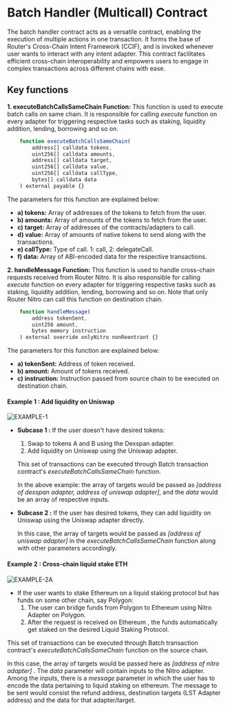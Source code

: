 
# Batch Handler (Multicall) Contract

The batch handler contract acts as a versatile contract, enabling the execution of multiple actions in one transaction. It forms the base of Router's Cross-Chain Intent Framework (CCIF), and is invoked whenever user wants to interact with any intent adapter. This contract facilitates efficient cross-chain interoperability and empowers users to engage in complex transactions across different chains with ease.

## Key functions

**1. executeBatchCallsSameChain Function:** This function is used to execute batch calls on same chain. It is responsible for calling *execute* function on every adapter for triggering respective tasks such as staking, liquidity addition, lending, borrowing and so on. 

```javascript
    function executeBatchCallsSameChain(
        address[] calldata tokens,
        uint256[] calldata amounts,
        address[] calldata target,
        uint256[] calldata value,
        uint256[] calldata callType,
        bytes[] calldata data
    ) external payable {}
```
The parameters for this function are explained below:

- **a) tokens:** Array of addresses of the tokens to fetch from the user.
- **b) amounts:** Array of amounts of the tokens to fetch from the user.
- **c) target:** Array of addresses of the contracts/adapters to call.
- **d) value:** Array of amounts of native tokens to send along with the transactions.
- **e) callType:** Type of call. 1: call, 2: delegateCall.
- **f) data:** Array of ABI-encoded data for the respective transactions.

**2. handleMessage Function:** This function is used to handle cross-chain requests received from Router Nitro. It is also responsible for calling *execute* function on every adapter for triggering respective tasks such as staking, liquidity addition, lending, borrowing and so on. Note that only Router Nitro can call this function on destination chain.

```javascript
    function handleMessage(
        address tokenSent,
        uint256 amount,
        bytes memory instruction
    ) external override onlyNitro nonReentrant {}
```

The parameters for this function are explained below:

- **a) tokenSent:** Address of token received.
- **b) amount:** Amount of tokens received.
- **c) instruction:** Instruction passed from source chain to be executed on destination chain.

#### Example 1 : Add liquidity on Uniswap

![EXAMPLE-1](https://raw.githubusercontent.com/router-protocol/intents-adapter-docs/feat/first-draft/assets/EXAMPLE_1.png)

- **Subcase 1 :** If the user doesn't have desired tokens:
    1. Swap to tokens A and B using the Dexspan adapter.
    2. Add liquidity on Uniswap using the Uniswap adapter. 

    This set of transactions can be executed through Batch transaction contract's *executeBatchCallsSameChain* function. 

    In the above example: the array of targets would be passed as *[address of dexspan adapter, address of uniswap adapter]*, and the *data* would be an array of respective inputs.


- **Subcase 2 :** If the user has desired tokens, they can add   liquidity on Uniswap using the Uniswap adapter directly. 

    In this case, the array of targets would be passed as *[address of uniswap adapter]* in the *executeBatchCallsSameChain* function along with other parameters accordingly.

#### Example 2 : Cross-chain liquid stake ETH

![EXAMPLE-2A](https://raw.githubusercontent.com/router-protocol/intents-adapter-docs/feat/first-draft/assets/EXAMPLE_2a.png)

- If the user wants to stake Ethereum on a liquid staking protocol but has funds on some other chain, say Polygon:
    1. The user can bridge funds from Polygon to Ethereum using Nitro Adapter on Polygon.
    2. After the request is received on Ethereum , the funds automatically get staked on the desired Liquid Staking Protocol.

This set of transactions can be executed through Batch transaction contract's *executeBatchCallsSameChain* function on the source chain.    

In this case, the array of targets would be passed here as *[address of nitro adapter]* . The *data* parameter will contain inputs to the Nitro adapter. Among the inputs, there is a *message* parameter in which the user has to encode the data pertaining to liquid staking on ethereum. The message to be sent would consist the refund address, destination targets (LST Adapter address) and the data for that adapter/target.

    
